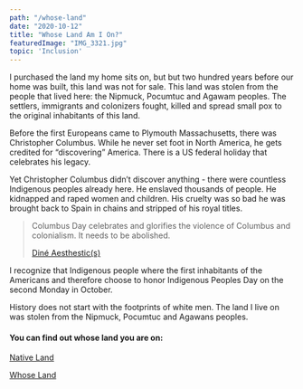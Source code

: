 ```yaml
---
path: "/whose-land"
date: "2020-10-12"
title: "Whose Land Am I On?"
featuredImage: "IMG_3321.jpg"
topic: 'Inclusion'
---
```


I purchased the land my home sits on, but but two hundred years before our home was built, this land was not for sale.  This land was stolen from the people that lived here: the Nipmuck, Pocumtuc and Agawam peoples.  The settlers, immigrants and colonizers fought, killed and spread small pox to the original inhabitants of this land.

Before the first Europeans came to Plymouth Massachusetts, there was Christopher Columbus.  While he never set foot in North America, he gets credited for “discovering” America.  There is a US federal holiday that celebrates his legacy.

Yet Christopher Columbus didn’t discover anything - there were countless Indigenous peoples already here.  He enslaved thousands of people.  He kidnapped and raped women and children.  His cruelty was so bad he was brought back to Spain in chains and stripped of his royal titles.

> Columbus Day celebrates and glorifies the violence of Columbus and colonialism.  It needs to be abolished.
>
> [Diné Aesthestic(s)](https://www.instagram.com/dineaesthetics/)

I recognize that Indigenous people where the first inhabitants of the Americans and therefore choose to honor Indigenous Peoples Day on the second Monday in October. 

History does not start with the footprints of white men.  The land I live on was stolen from the Nipmuck, Pocumtuc and Agawans peoples.

#### You can find out whose land you are on:
[Native Land](https://native-land.ca)

[Whose Land](https://www.whose.land/en/)